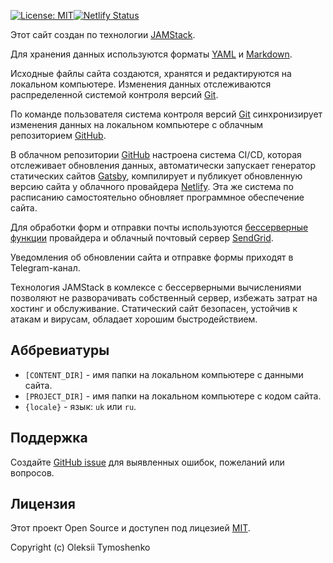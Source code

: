 [![License: MIT](https://img.shields.io/badge/License-MIT-blue.svg)](https://opensource.org/licenses/MIT)[![Netlify Status](https://api.netlify.com/api/v1/badges/a46e91d7-e8d8-4d7f-8223-40d142c0cb46/deploy-status)](https://app.netlify.com/sites/s-bars-dev/deploys)


Этот сайт создан по технологии [JAMStack](https://jamstack.org/).

Для хранения данных используются форматы [YAML](https://yaml.org/) и [Markdown](https://daringfireball.net/projects/markdown/).

Исходные файлы сайта создаются, хранятся и редактируются на локальном компьютере.
Изменения данных отслеживаются распределенной системой контроля версий [Git](https://git-scm.com/).

По команде пользователя система контроля версий [Git](https://git-scm.com/) синхронизирует изменения данных на локальном компьютере с облачным репозиторием [GitHub](https://github.com/).

В облачном репозитории [GitHub](https://github.com/) настроена система CI/CD, которая отслеживает обновления данных, автоматически запускает генератор статических сайтов [Gatsby](https://www.gatsbyjs.com/), компилирует и публикует обновленную версию сайта у облачного провайдера [Netlify](https://netlify.com). Эта же система по расписанию самостоятельно обновляет программное обеспечение сайта.

Для обработки форм и отправки почты используются [бессерверные функции](https://docs.netlify.com/functions/overview/) провайдера и облачный почтовый сервер [SendGrid](https://sendgrid.com/).

Уведомления об обновлении сайта и отправке формы приходят в Telegram-канал.

Технология JAMStack в комлексе с бессерверными вычислениями позволяют не разворачивать собственный сервер, избежать затрат на хостинг и обслуживание. Статический сайт безопасен, устойчив к атакам и вирусам, обладает хорошим быстродействием.





## Аббревиатуры

- `[CONTENT_DIR]` - имя папки на локальном компьютере с данными сайта.
- `[PROJECT_DIR]` - имя папки на локальном компьютере с кодом сайта.
- `{locale}` - язык: `uk` или `ru`.

## Поддержка

Создайте <a href="https://github.com/alextim/s-bars/issues" target="_blank" rel="noopener">GitHub issue</a> для выявленных ошибок, пожеланий или вопросов.

## Лицензия

Этот проект Open Source и доступен под лицезией [MIT](https://github.com/alextim/s-bars/blob/main/LICENSE).

Copyright (c) Oleksii Tymoshenko
